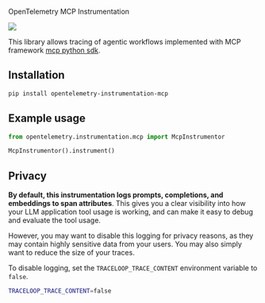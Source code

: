 OpenTelemetry MCP Instrumentation

<a href="https://pypi.org/project/opentelemetry-instrumentation-mcp/">
    <img src="https://badge.fury.io/py/opentelemetry-instrumentation-mcp.svg">
</a>

This library allows tracing of agentic workflows implemented with MCP framework [mcp python sdk](https://github.com/modelcontextprotocol/python-sdk).

## Installation

```bash
pip install opentelemetry-instrumentation-mcp
```

## Example usage

```python
from opentelemetry.instrumentation.mcp import McpInstrumentor

McpInstrumentor().instrument()
```

## Privacy

**By default, this instrumentation logs prompts, completions, and embeddings to span attributes**. This gives you a clear visibility into how your LLM application tool usage is working, and can make it easy to debug and evaluate the tool usage.

However, you may want to disable this logging for privacy reasons, as they may contain highly sensitive data from your users. You may also simply want to reduce the size of your traces.

To disable logging, set the `TRACELOOP_TRACE_CONTENT` environment variable to `false`.

```bash
TRACELOOP_TRACE_CONTENT=false
```
